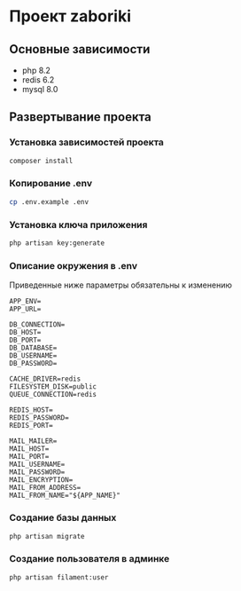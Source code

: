 # Проект zaboriki

## Основные зависимости
- php 8.2
- redis 6.2
- mysql 8.0


## Развертывание проекта

### Установка зависимостей проекта
```bash
composer install
```

### Копирование .env
```bash
cp .env.example .env
```

### Установка ключа приложения
```bash
php artisan key:generate
```

### Описание окружения в .env

Приведенные ниже параметры обязательны к изменению

```dotenv
APP_ENV=
APP_URL=

DB_CONNECTION=
DB_HOST=
DB_PORT=
DB_DATABASE=
DB_USERNAME=
DB_PASSWORD=

CACHE_DRIVER=redis
FILESYSTEM_DISK=public
QUEUE_CONNECTION=redis

REDIS_HOST=
REDIS_PASSWORD=
REDIS_PORT=

MAIL_MAILER=
MAIL_HOST=
MAIL_PORT=
MAIL_USERNAME=
MAIL_PASSWORD=
MAIL_ENCRYPTION=
MAIL_FROM_ADDRESS=
MAIL_FROM_NAME="${APP_NAME}"
```

### Создание базы данных
```bash
php artisan migrate
```

### Создание пользователя в админке

```bash
php artisan filament:user
```

